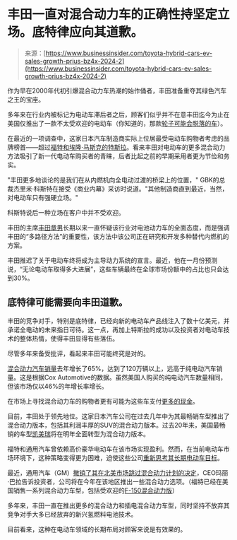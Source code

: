 <!--yml

category: 未分类

date: 2024-05-27 14:29:16

-->

# 丰田一直对混合动力车的正确性持坚定立场。底特律应向其道歉。

> 来源：[https://www.businessinsider.com/toyota-hybrid-cars-ev-sales-growth-prius-bz4x-2024-2](https://www.businessinsider.com/toyota-hybrid-cars-ev-sales-growth-prius-bz4x-2024-2)

作为早在2000年代初引爆混合动力车热潮的始作俑者，丰田准备重夺其绿色汽车之王的宝座。

多年来在行业内被标记为电动车滞后者之后，顾客们似乎并不在意丰田迄今为止在美国仅推出了一款不太受欢迎的电动车（你知道的，那款[轮子可能会脱落的车](https://www.businessinsider.com/toyota-recalls-2700-electric-suv-because-wheels-may-come-off-2022-6)）。

在最近的一项调查中，这家日本汽车制造商实际上位居最受电动车购物者考虑的品牌榜首——超过[福特和埃隆·马斯克的特斯拉](https://www.businessinsider.com/ev-demand-still-strong-despite-slowdown-hybrids-survey-2024-1)。看来丰田对电动车的更多混合动力方法吸引了新一代电动车购买者的青睐，后者比起之前的早期采用者更为节俭和务实。

"丰田更多地谈论的是我们在从内燃机向全电动过渡的桥梁上的位置，" GBK的总裁杰里米·科斯特在接受《商业内幕》采访时说道。"其他制造商直到最近，当然，对电动车只有强硬立场。"

科斯特说后一种立场在客户中并不受欢迎。

丰田的主席[丰田章男](https://www.businessinsider.com/toyota-electric-cars-ceo-hybrids-plug-in-silent-majority-resistance-2022-12)长期以来一直怀疑该行业对电池动力车的全面态度，而是强调丰田的“多路径方法”的重要性，该方法中该公司正在研究和开发多种替代内燃机的方案。

丰田推迟了关于电动车终将成为主导动力系统的宣言。最近，他在一月份预测说，“无论电动车取得多大进展”，这些车辆最终在全球市场份额中的占比也只会达到30%。

## 底特律可能需要向丰田道歉。

丰田的竞争对手，特别是底特律，已经向新的电动车产品线注入了数十亿美元，并承诺全电动的未来指日可待。这一点，再加上特斯拉的成功以及投资者对电动车技术的整体热情，使得丰田显得有些落伍。

尽管多年来备受批评，看起来丰田可能终究是对的。

[混合动力汽车销量](https://www.nytimes.com/2024/01/17/business/hybrid-cars-electric-vehicles.html)去年增长了65%，达到了120万辆以上，远高于纯电动汽车销量。这是根据Cox Automotive的数据。虽然美国人购买的纯电动汽车数量相同，但该市场仅以46%的年增长率增长。

在市场上寻找混合动力车的购物者更有可能为这些车支付[更多的现金](https://www.businessinsider.com/car-buyer-interest-hybrids-as-electric-vehicle-adoption-slowing-2023-10)。

目前，丰田处于领先地位。这家日本汽车公司在过去几年中为其最畅销车型推出了混合动力版本，包括其利润丰厚的SUV的混合动力版本。过去20年来，美国最畅销的车型[凯美瑞](https://www.businessinsider.com/toyota-camry-america-best-selling-car-hybrid-only-2023-11)将在明年全面转型为混合动力版本。

福特和通用汽车曾依赖高价豪华电动车在该市场实现盈利。然而，在当前电动车市场环境下，这种策略变得更为困难，迫使这些公司[重新思考其长期电动车目标](https://www.businessinsider.com/automakers-back-to-the-drawing-board-ev-plans-2024-2)。

最近，通用汽车（GM）[撤销了其在北美市场跳过混合动力计划的决定](https://www.businessinsider.com/gm-hybrids-plan-good-for-car-dealers-and-shopper-2024-1)，CEO玛丽·巴拉告诉投资者，公司将在今年在该地区推出一些混合动力选项。（福特已经在美国销售一系列混合动力车型，包括受欢迎的[F-150混合动力版](https://www.businessinsider.com/2021-ford-f-150-hybrid-powerboost-gas-mileage-efficiency-epa-2020-12)）

多年来，丰田一直在推出更多的混合动力和插电混合动力车型，同时坚持不放弃其竞争对手大多已经放弃的新兴氢燃料电池技术。

目前看来，这种在电动车领域的长期布局对顾客来说是有效果的。
